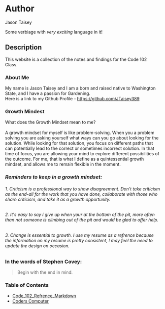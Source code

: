 # Author
Jason Taisey

Some verbiage with *very exciting* language in it!

## Description
This website is a collection of the notes and findings for the Code 102 Class.

### About Me
My name is Jason Taisey and I am a born and raised native to Washington State, and I have a passion for Gardening.
<br> Here is a link to my Github Profile - https://github.com/JTaisey389

### Growth Mindest
What does the Growth Mindset mean to me? 
<br> <br>A growth mindset for myself is like problem-solving. When you a problem solving you are asking yourself what ways can you go about looking for the solution. While looking for that solution, you focus on different paths that can potentially lead to the correct or sometimes incorrect solution. In that time of focus, you are allowing your mind to explore different possibilities of the outcome. For me, that is what I define as a quintessential growth mindset, and allows me to remain flexible in the moment.

### *Reminders to keep in a growth mindset:*
###### 1. Criticism is a professional way to show disagreement. Don't take criticism as the end-all for the work that you have done, collaborate with those who share criticism, and take it as a growth opportunity.
###### 2. It's easy to say I give up when your at the bottom of the pit, more often than not someone is climbing out of the pit and would be glad to offer help.
###### 3. Change is essential to growth. I use my resume as a refrence because the information on my resume is pretty consistent, I may feel the need to update the design on occasion. 

### In the words of Stephen Covey:
> Begin with the end in mind.

### Table of Contents
- [Code_102_Refrence_Markdown](class102.md)
- [Coders Computer](coderscomputer.md)



